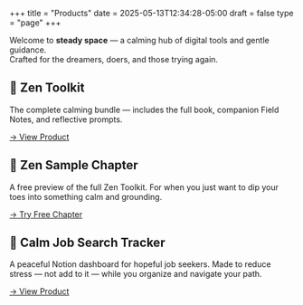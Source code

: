 +++
title = "Products"
date = 2025-05-13T12:34:28-05:00
draft = false
type = "page"
+++

Welcome to **steady space** — a calming hub of digital tools and gentle guidance.  
Crafted for the dreamers, doers, and those trying again.

<div class="product-grid">

<div class="product-card">
  <div class="product-image-banner" style="background-image: url('/images/zen-toolkit-cover.png');"></div>
  <h2>🧘 Zen Toolkit</h2>
  <p>The complete calming bundle — includes the full book, companion Field Notes, and reflective prompts.</p>
  <a href="https://gum.new/gum/cmalnfax9001k03jo64ztd8y6" target="_blank" class="product-button">→ View Product</a>
</div>

<div class="product-card">
  <div class="product-image-banner" style="background-image: url('/images/lotus-icon.png');"></div>
  <h2>📖 Zen Sample Chapter</h2>
  <p>A free preview of the full Zen Toolkit. For when you just want to dip your toes into something calm and grounding.</p>
  <a href="https://gum.new/gum/cmamtgpg3001v03l130i43rhz" target="_blank" class="product-button">→ Try Free Chapter</a>
</div>

<div class="product-card">
  <div class="product-image-banner" style="background-image: url('/images/lotus-icon.png');"></div>
  <h2>💼 Calm Job Search Tracker</h2>
  <p>A peaceful Notion dashboard for hopeful job seekers. Made to reduce stress — not add to it — while you organize and navigate your path.</p>
  <a href="https://gum.new/gum/cmamt2a4f000l03l1axlgge2d" target="_blank" class="product-button">→ View Product</a>
</div>

</div>
